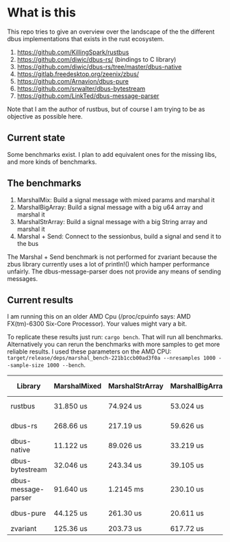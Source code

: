 # What is this
This repo tries to give an overview over the landscape of the the different dbus implementations that exists in the rust ecosystem.

1. https://github.com/KillingSpark/rustbus
1. https://github.com/diwic/dbus-rs/ (bindings to C library)
1. https://github.com/diwic/dbus-rs/tree/master/dbus-native
1. https://gitlab.freedesktop.org/zeenix/zbus/
1. https://github.com/Arnavion/dbus-pure
1. https://github.com/srwalter/dbus-bytestream
1. https://github.com/LinkTed/dbus-message-parser

Note that I am the author of rustbus, but of course I am trying to be as objective as possible here.

## Current state
Some benchmarks exist. I plan to add equivalent ones for the missing libs, and more kinds of benchmarks.

## The benchmarks
1. MarshalMix: Build a signal message with mixed params and marshal it
1. MarshalBigArray: Build a signal message with a big u64 array and marshal it
1. MarshalStrArray: Build a signal message with a big String array and marshal it
1. Marshal + Send: Connect to the sessionbus, build a signal and send it to the bus

The Marshal + Send benchmark is not performed for zvariant because the zbus library currently uses a lot of println!()
which hamper performance unfairly. The dbus-message-parser does not provide any means of sending messages.

## Current results
I am running this on an older AMD Cpu (/proc/cpuinfo says: AMD FX(tm)-6300 Six-Core Processor). Your values might vary a bit.

To replicate these results just run: `cargo bench`. That will run all benchmarks. Alternatively you can rerun the benchmarks with more samples to get
more reliable results. I used these parameters on the AMD CPU: `target/release/deps/marshal_bench-221b1ccb00ad3f0a --nresamples 1000 --sample-size 1000 --bench`.

| Library             | MarshalMixed | MarshalStrArray | MarshalBigArray | Marshal + Send |
|---------------------|--------------|-----------------|-----------------|----------------|
| rustbus             | 31.850 us    | 74.924 us       | 53.024 us       | 396.06 us      |
| dbus-rs             | 268.66 us    | 217.19 us       | 59.626 us       | 768.94 us      |
| dbus-native         | 11.122 us    | 89.026 us       | 33.219 us       | 302.59 us      |
| dbus-bytestream     | 32.046 us    | 243.34 us       | 39.105 us       | 357.32 us      |
| dbus-message-parser | 91.640 us    | 1.2145 ms       | 230.10 us       | NaN            |
| dbus-pure           | 44.125 us    | 261.30 us       | 20.611 us       | 444.55 us      |
| zvariant            | 125.36 us    | 203.73 us       | 617.72 us       | NaN            |
